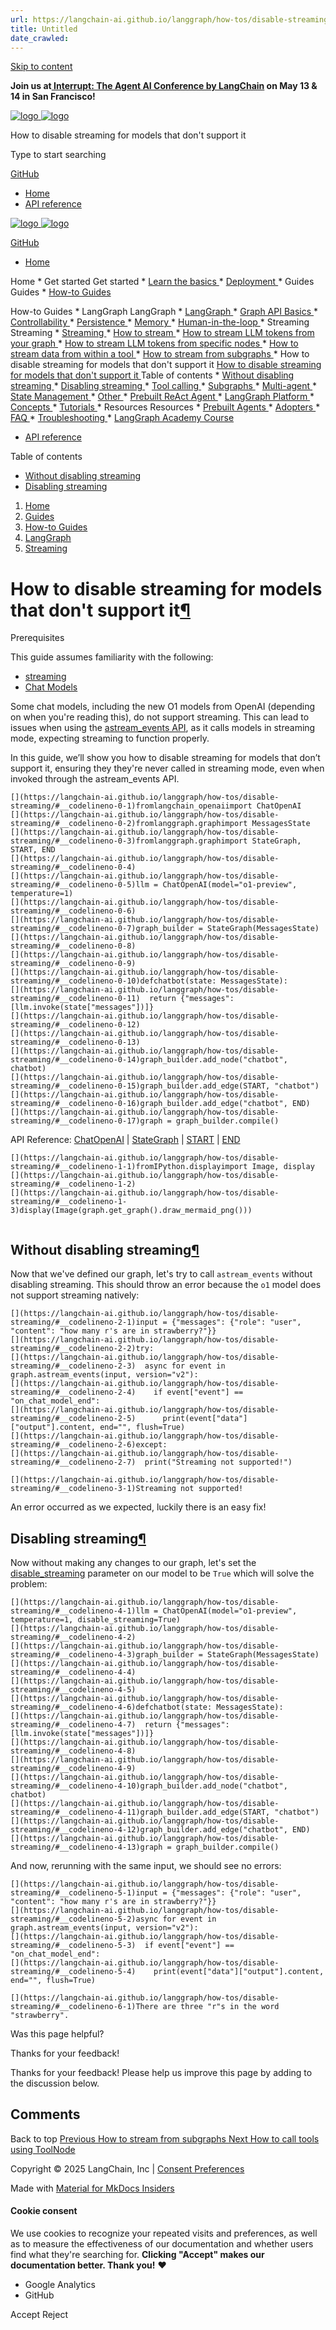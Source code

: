 ```yaml
---
url: https://langchain-ai.github.io/langgraph/how-tos/disable-streaming/
title: Untitled
date_crawled: 
---
```


[ Skip to content ](https://langchain-ai.github.io/langgraph/how-tos/disable-streaming/#how-to-disable-streaming-for-models-that-dont-support-it)

**Join us at[ Interrupt: The Agent AI Conference by LangChain](https://interrupt.langchain.com/) on May 13 & 14 in San Francisco!**

[ ![logo](https://langchain-ai.github.io/langgraph/static/wordmark_dark.svg) ![logo](https://langchain-ai.github.io/langgraph/static/wordmark_light.svg) ](https://langchain-ai.github.io/langgraph/)

How to disable streaming for models that don't support it 

[ ](https://langchain-ai.github.io/langgraph/how-tos/disable-streaming/?q= "Share")

Type to start searching

[ GitHub  ](https://github.com/langchain-ai/langgraph "Go to repository")

  * [ Home ](https://langchain-ai.github.io/langgraph/)
  * [ API reference ](https://langchain-ai.github.io/langgraph/reference/graphs/)



[ ![logo](https://langchain-ai.github.io/langgraph/static/wordmark_dark.svg) ![logo](https://langchain-ai.github.io/langgraph/static/wordmark_light.svg) ](https://langchain-ai.github.io/langgraph/)

[ GitHub  ](https://github.com/langchain-ai/langgraph "Go to repository")

  * [ Home  ](https://langchain-ai.github.io/langgraph/)

Home 
    * Get started  Get started 
      * [ Learn the basics  ](https://langchain-ai.github.io/langgraph/tutorials/introduction/)
      * [ Deployment  ](https://langchain-ai.github.io/langgraph/tutorials/deployment/)
    * Guides  Guides 
      * [ How-to Guides  ](https://langchain-ai.github.io/langgraph/how-tos/)

How-to Guides 
        * LangGraph  LangGraph 
          * [ LangGraph  ](https://langchain-ai.github.io/langgraph/how-tos#langgraph)
          * [ Graph API Basics  ](https://langchain-ai.github.io/langgraph/how-tos#graph-api-basics)
          * [ Controllability  ](https://langchain-ai.github.io/langgraph/how-tos#controllability)
          * [ Persistence  ](https://langchain-ai.github.io/langgraph/how-tos#persistence)
          * [ Memory  ](https://langchain-ai.github.io/langgraph/how-tos#memory)
          * [ Human-in-the-loop  ](https://langchain-ai.github.io/langgraph/how-tos#human-in-the-loop)
          * Streaming  Streaming 
            * [ Streaming  ](https://langchain-ai.github.io/langgraph/how-tos#streaming)
            * [ How to stream  ](https://langchain-ai.github.io/langgraph/how-tos/streaming/)
            * [ How to stream LLM tokens from your graph  ](https://langchain-ai.github.io/langgraph/how-tos/streaming-tokens/)
            * [ How to stream LLM tokens from specific nodes  ](https://langchain-ai.github.io/langgraph/how-tos/streaming-specific-nodes/)
            * [ How to stream data from within a tool  ](https://langchain-ai.github.io/langgraph/how-tos/streaming-events-from-within-tools/)
            * [ How to stream from subgraphs  ](https://langchain-ai.github.io/langgraph/how-tos/streaming-subgraphs/)
            * How to disable streaming for models that don't support it  [ How to disable streaming for models that don't support it  ](https://langchain-ai.github.io/langgraph/how-tos/disable-streaming/) Table of contents 
              * [ Without disabling streaming  ](https://langchain-ai.github.io/langgraph/how-tos/disable-streaming/#without-disabling-streaming)
              * [ Disabling streaming  ](https://langchain-ai.github.io/langgraph/how-tos/disable-streaming/#disabling-streaming)
          * [ Tool calling  ](https://langchain-ai.github.io/langgraph/how-tos#tool-calling)
          * [ Subgraphs  ](https://langchain-ai.github.io/langgraph/how-tos#subgraphs)
          * [ Multi-agent  ](https://langchain-ai.github.io/langgraph/how-tos#multi-agent)
          * [ State Management  ](https://langchain-ai.github.io/langgraph/how-tos#state-management)
          * [ Other  ](https://langchain-ai.github.io/langgraph/how-tos#other)
          * [ Prebuilt ReAct Agent  ](https://langchain-ai.github.io/langgraph/how-tos#prebuilt-react-agent)
        * [ LangGraph Platform  ](https://langchain-ai.github.io/langgraph/how-tos#langgraph-platform)
      * [ Concepts  ](https://langchain-ai.github.io/langgraph/concepts/)
      * [ Tutorials  ](https://langchain-ai.github.io/langgraph/tutorials/)
    * Resources  Resources 
      * [ Prebuilt Agents  ](https://langchain-ai.github.io/langgraph/prebuilt/)
      * [ Adopters  ](https://langchain-ai.github.io/langgraph/adopters/)
      * [ FAQ  ](https://langchain-ai.github.io/langgraph/concepts/faq/)
      * [ Troubleshooting  ](https://langchain-ai.github.io/langgraph/troubleshooting/errors/)
      * [ LangGraph Academy Course  ](https://academy.langchain.com/courses/intro-to-langgraph)
  * [ API reference  ](https://langchain-ai.github.io/langgraph/reference/graphs/)



Table of contents 

  * [ Without disabling streaming  ](https://langchain-ai.github.io/langgraph/how-tos/disable-streaming/#without-disabling-streaming)
  * [ Disabling streaming  ](https://langchain-ai.github.io/langgraph/how-tos/disable-streaming/#disabling-streaming)



  1. [ Home  ](https://langchain-ai.github.io/langgraph/)
  2. [ Guides  ](https://langchain-ai.github.io/langgraph/how-tos/)
  3. [ How-to Guides  ](https://langchain-ai.github.io/langgraph/how-tos/)
  4. [ LangGraph  ](https://langchain-ai.github.io/langgraph/how-tos#langgraph)
  5. [ Streaming  ](https://langchain-ai.github.io/langgraph/how-tos#streaming)

[ ](https://github.com/langchain-ai/langgraph/edit/main/docs/docs/how-tos/disable-streaming.ipynb "Edit this page")

# How to disable streaming for models that don't support it[¶](https://langchain-ai.github.io/langgraph/how-tos/disable-streaming/#how-to-disable-streaming-for-models-that-dont-support-it "Permanent link")

Prerequisites

This guide assumes familiarity with the following: 

  * [ streaming ](https://python.langchain.com/docs/concepts/#streaming)
  * [ Chat Models ](https://python.langchain.com/docs/concepts/#chat-models/)



Some chat models, including the new O1 models from OpenAI (depending on when you're reading this), do not support streaming. This can lead to issues when using the [astream_events API](https://python.langchain.com/docs/concepts/#astream_events), as it calls models in streaming mode, expecting streaming to function properly.

In this guide, we’ll show you how to disable streaming for models that don’t support it, ensuring they they're never called in streaming mode, even when invoked through the astream_events API.

```
[](https://langchain-ai.github.io/langgraph/how-tos/disable-streaming/#__codelineno-0-1)fromlangchain_openaiimport ChatOpenAI
[](https://langchain-ai.github.io/langgraph/how-tos/disable-streaming/#__codelineno-0-2)fromlanggraph.graphimport MessagesState
[](https://langchain-ai.github.io/langgraph/how-tos/disable-streaming/#__codelineno-0-3)fromlanggraph.graphimport StateGraph, START, END
[](https://langchain-ai.github.io/langgraph/how-tos/disable-streaming/#__codelineno-0-4)
[](https://langchain-ai.github.io/langgraph/how-tos/disable-streaming/#__codelineno-0-5)llm = ChatOpenAI(model="o1-preview", temperature=1)
[](https://langchain-ai.github.io/langgraph/how-tos/disable-streaming/#__codelineno-0-6)
[](https://langchain-ai.github.io/langgraph/how-tos/disable-streaming/#__codelineno-0-7)graph_builder = StateGraph(MessagesState)
[](https://langchain-ai.github.io/langgraph/how-tos/disable-streaming/#__codelineno-0-8)
[](https://langchain-ai.github.io/langgraph/how-tos/disable-streaming/#__codelineno-0-9)
[](https://langchain-ai.github.io/langgraph/how-tos/disable-streaming/#__codelineno-0-10)defchatbot(state: MessagesState):
[](https://langchain-ai.github.io/langgraph/how-tos/disable-streaming/#__codelineno-0-11)  return {"messages": [llm.invoke(state["messages"])]}
[](https://langchain-ai.github.io/langgraph/how-tos/disable-streaming/#__codelineno-0-12)
[](https://langchain-ai.github.io/langgraph/how-tos/disable-streaming/#__codelineno-0-13)
[](https://langchain-ai.github.io/langgraph/how-tos/disable-streaming/#__codelineno-0-14)graph_builder.add_node("chatbot", chatbot)
[](https://langchain-ai.github.io/langgraph/how-tos/disable-streaming/#__codelineno-0-15)graph_builder.add_edge(START, "chatbot")
[](https://langchain-ai.github.io/langgraph/how-tos/disable-streaming/#__codelineno-0-16)graph_builder.add_edge("chatbot", END)
[](https://langchain-ai.github.io/langgraph/how-tos/disable-streaming/#__codelineno-0-17)graph = graph_builder.compile()

```


API Reference: [ChatOpenAI](https://python.langchain.com/api_reference/openai/chat_models/langchain_openai.chat_models.base.ChatOpenAI.html) | [StateGraph](https://langchain-ai.github.io/langgraph/reference/graphs/#langgraph.graph.state.StateGraph) | [START](https://langchain-ai.github.io/langgraph/reference/constants/#langgraph.constants.START) | [END](https://langchain-ai.github.io/langgraph/reference/constants/#langgraph.constants.END)

```
[](https://langchain-ai.github.io/langgraph/how-tos/disable-streaming/#__codelineno-1-1)fromIPython.displayimport Image, display
[](https://langchain-ai.github.io/langgraph/how-tos/disable-streaming/#__codelineno-1-2)
[](https://langchain-ai.github.io/langgraph/how-tos/disable-streaming/#__codelineno-1-3)display(Image(graph.get_graph().draw_mermaid_png()))

```


![]()

## Without disabling streaming[¶](https://langchain-ai.github.io/langgraph/how-tos/disable-streaming/#without-disabling-streaming "Permanent link")

Now that we've defined our graph, let's try to call `astream_events` without disabling streaming. This should throw an error because the `o1` model does not support streaming natively:

```
[](https://langchain-ai.github.io/langgraph/how-tos/disable-streaming/#__codelineno-2-1)input = {"messages": {"role": "user", "content": "how many r's are in strawberry?"}}
[](https://langchain-ai.github.io/langgraph/how-tos/disable-streaming/#__codelineno-2-2)try:
[](https://langchain-ai.github.io/langgraph/how-tos/disable-streaming/#__codelineno-2-3)  async for event in graph.astream_events(input, version="v2"):
[](https://langchain-ai.github.io/langgraph/how-tos/disable-streaming/#__codelineno-2-4)    if event["event"] == "on_chat_model_end":
[](https://langchain-ai.github.io/langgraph/how-tos/disable-streaming/#__codelineno-2-5)      print(event["data"]["output"].content, end="", flush=True)
[](https://langchain-ai.github.io/langgraph/how-tos/disable-streaming/#__codelineno-2-6)except:
[](https://langchain-ai.github.io/langgraph/how-tos/disable-streaming/#__codelineno-2-7)  print("Streaming not supported!")

```


```
[](https://langchain-ai.github.io/langgraph/how-tos/disable-streaming/#__codelineno-3-1)Streaming not supported!

```


An error occurred as we expected, luckily there is an easy fix! 

## Disabling streaming[¶](https://langchain-ai.github.io/langgraph/how-tos/disable-streaming/#disabling-streaming "Permanent link")

Now without making any changes to our graph, let's set the [disable_streaming](https://python.langchain.com/api_reference/core/language_models/langchain_core.language_models.chat_models.BaseChatModel.html#langchain_core.language_models.chat_models.BaseChatModel.disable_streaming) parameter on our model to be `True` which will solve the problem:

```
[](https://langchain-ai.github.io/langgraph/how-tos/disable-streaming/#__codelineno-4-1)llm = ChatOpenAI(model="o1-preview", temperature=1, disable_streaming=True)
[](https://langchain-ai.github.io/langgraph/how-tos/disable-streaming/#__codelineno-4-2)
[](https://langchain-ai.github.io/langgraph/how-tos/disable-streaming/#__codelineno-4-3)graph_builder = StateGraph(MessagesState)
[](https://langchain-ai.github.io/langgraph/how-tos/disable-streaming/#__codelineno-4-4)
[](https://langchain-ai.github.io/langgraph/how-tos/disable-streaming/#__codelineno-4-5)
[](https://langchain-ai.github.io/langgraph/how-tos/disable-streaming/#__codelineno-4-6)defchatbot(state: MessagesState):
[](https://langchain-ai.github.io/langgraph/how-tos/disable-streaming/#__codelineno-4-7)  return {"messages": [llm.invoke(state["messages"])]}
[](https://langchain-ai.github.io/langgraph/how-tos/disable-streaming/#__codelineno-4-8)
[](https://langchain-ai.github.io/langgraph/how-tos/disable-streaming/#__codelineno-4-9)
[](https://langchain-ai.github.io/langgraph/how-tos/disable-streaming/#__codelineno-4-10)graph_builder.add_node("chatbot", chatbot)
[](https://langchain-ai.github.io/langgraph/how-tos/disable-streaming/#__codelineno-4-11)graph_builder.add_edge(START, "chatbot")
[](https://langchain-ai.github.io/langgraph/how-tos/disable-streaming/#__codelineno-4-12)graph_builder.add_edge("chatbot", END)
[](https://langchain-ai.github.io/langgraph/how-tos/disable-streaming/#__codelineno-4-13)graph = graph_builder.compile()

```


And now, rerunning with the same input, we should see no errors:

```
[](https://langchain-ai.github.io/langgraph/how-tos/disable-streaming/#__codelineno-5-1)input = {"messages": {"role": "user", "content": "how many r's are in strawberry?"}}
[](https://langchain-ai.github.io/langgraph/how-tos/disable-streaming/#__codelineno-5-2)async for event in graph.astream_events(input, version="v2"):
[](https://langchain-ai.github.io/langgraph/how-tos/disable-streaming/#__codelineno-5-3)  if event["event"] == "on_chat_model_end":
[](https://langchain-ai.github.io/langgraph/how-tos/disable-streaming/#__codelineno-5-4)    print(event["data"]["output"].content, end="", flush=True)

```


```
[](https://langchain-ai.github.io/langgraph/how-tos/disable-streaming/#__codelineno-6-1)There are three "r"s in the word "strawberry".

```


Was this page helpful? 

Thanks for your feedback! 

Thanks for your feedback! Please help us improve this page by adding to the discussion below. 

## Comments

Back to top  [ Previous  How to stream from subgraphs  ](https://langchain-ai.github.io/langgraph/how-tos/streaming-subgraphs/) [ Next  How to call tools using ToolNode  ](https://langchain-ai.github.io/langgraph/how-tos/tool-calling/)

Copyright © 2025 LangChain, Inc | [Consent Preferences](https://langchain-ai.github.io/langgraph/how-tos/disable-streaming/#__consent)

Made with [ Material for MkDocs Insiders ](https://squidfunk.github.io/mkdocs-material/)

[ ](https://langchain-ai.github.io/langgraphjs/ "langchain-ai.github.io") [ ](https://github.com/langchain-ai/langgraph "github.com") [ ](https://twitter.com/LangChainAI "twitter.com")

#### Cookie consent

We use cookies to recognize your repeated visits and preferences, as well as to measure the effectiveness of our documentation and whether users find what they're searching for. **Clicking "Accept" makes our documentation better. Thank you!** ❤️

  * Google Analytics 
  * GitHub 



Accept Reject
